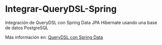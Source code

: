 # Integrar-QueryDSL-Spring
Integración de QueryDSL con Spring Data JPA Hibernate usando una base de datos PostgreSQL

Más información en: [QueryDSL con Spring Data](http://acodigo.blogspot.com/2015/08/integrar-querydsl-con-spring-data-jpa.html)

